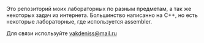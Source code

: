 Это репозиторий моих лабораторных по разным предметам, а так же некоторых задач из интернета. 
Большинство написанно на C++, но есть некоторые лабораторные, где используется assembler.

Для связи используйте vakdeniss@mail.ru
